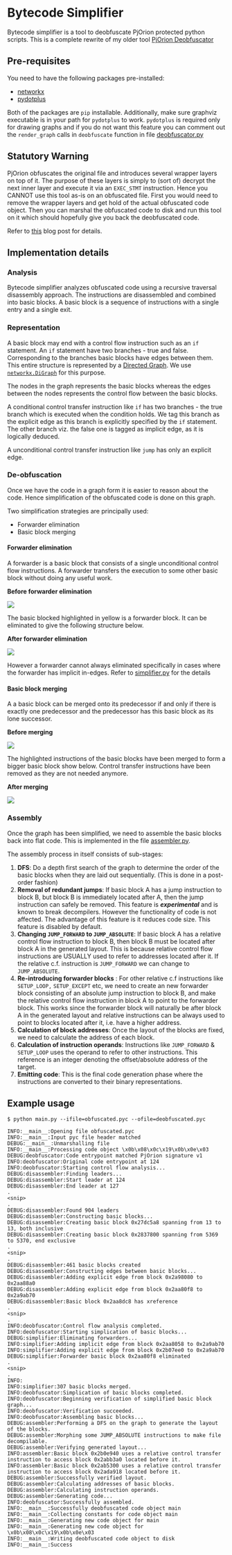# Bytecode Simplifier

Bytecode simplifier is a tool to deobfuscate PjOrion protected python scripts. 
This is a complete rewrite of my older tool [PjOrion Deobfuscator](https://github.com/extremecoders-re/PjOrion-Deobfuscator)

## Pre-requisites

You need to have the following packages pre-installed:
- [networkx](http://networkx.github.io/)
- [pydotplus](http://pydotplus.readthedocs.io/)

Both of the packages are `pip` installable. Additionally, make sure graphviz executable is in your path for `pydotplus` to work.
`pydotplus` is required only for drawing graphs and if you do not want this feature you can comment out the `render_graph` calls in `deobfuscate` function in file [deobfuscator.py](deobfuscator.py)

## Statutory Warning 

PjOrion obfuscates the original file and introduces several wrapper layers on top of it. The purpose of these layers is simply to (sort of) decrypt the next inner layer and execute it via an `EXEC_STMT` instruction. Hence you CANNOT use this tool as-is on an obfuscated file. First you would need to remove the wrapper layers and get hold of the actual obfuscated code object. Then you can marshal the obfuscated code to disk and run this tool on it which should hopefully give you back the deobfuscated code.

Refer to [this](https://0xec.blogspot.com/2017/07/deobfuscating-pjorion-using-bytecode.html) blog post for details.

## Implementation details

### Analysis

Bytecode simplifier analyzes obfuscated code using a recursive traversal disassembly approach. 
The instructions are disassembled and combined into basic blocks. A basic block is a sequence of instructions with a single entry and a single exit.

### Representation

A basic block may end with a control flow instruction such as an `if` statement. An `if` statement have two branches - true and false. 
Corresponding to the branches basic blocks have edges between them. This entire structure is represented by a [Directed Graph](https://en.wikipedia.org/wiki/Directed_graph).
We use [`networkx.DiGraph`](https://networkx.github.io/documentation/development/reference/classes.digraph.html) for this purpose.

The nodes in the graph represents the basic blocks whereas the edges between the nodes represents the control flow between the basic blocks.

A conditional control transfer instruction like `if` has two branches - the true branch which is executed when the condition holds. We tag this branch as the explicit edge as this branch is explicitly specified by the `if` statement. The other branch viz. the false one is tagged as implicit edge, as it is logically deduced.

A unconditional control transfer instruction like `jump` has only an explicit edge.

### De-obfuscation

Once we have the code in a graph form it is easier to reason about the code. Hence simplification of the obfuscated code is done on this graph.

Two simplification strategies are principally used:
 - Forwarder elimination
 - Basic block merging

#### Forwarder elimination
A forwarder is a basic block that consists of a single unconditional control flow instructions. A forwarder transfers the execution to some other basic block without doing any useful work. 

**Before forwarder elimination**

![](images/before-forwarder.png)

The basic blocked highlighted in yellow is a forwarder block. It can be eliminated to give the following structure below.

**After forwarder elimination**

![](images/after-forwarder.png)

However a forwarder cannot always eliminated specifically in cases where the forwarder has implicit in-edges. Refer to [simplifier.py](simplifier.py) for the details

#### Basic block merging

A a basic block can be merged onto its predecessor if and only if there is exactly one predecessor and the predecessor has this basic block as its lone successor.

**Before merging**

![](images/before-merge.png)

The highlighted instructions of the basic blocks have been merged to form a bigger basic block show below. Control transfer instructions have been removed as they are not needed anymore.

**After merging**

![](images/after-merge.png)


### Assembly 

Once the graph has been simplified, we need to assemble the basic blocks back into flat code. This is implemented in the file [assembler.py](assembler.py). 

The assembly process in itself consists of sub-stages:

1. **DFS**: Do a depth first search of the graph to determine the order of the basic blocks when they are laid out sequentially. (This is done in a post-order fashion)
2. **Removal of redundant jumps**: If basic block A has a jump instruction to block B, but block B is immediately located after A,  then the jump instruction can safely be removed. This feature is ***experimental*** and is known to break decompilers. However the functionality of code is not affected. The advantage of this feature is it reduces code size. This feature is disabled by default.
3. **Changing `JUMP_FORWARD` to `JUMP_ABSOLUTE`**: If basic block A has a relative control flow instruction to block B, then block B must be located after block A in the generated layout. This is because relative control flow instructions are USUALLY used to refer to addresses located after it. If the relative c.f. instruction is `JUMP_FORWARD` we can change to `JUMP_ABSOLUTE`.
4. **Re-introducing forwarder blocks** : For other relative c.f instructions like `SETUP_LOOP,` `SETUP_EXCEPT` etc, we need to create an new forwarder block consisting of an absolute jump instruction to block B, and make the relative control flow instruction in block A to point to the forwarder block. This works since the forwarder block will naturally be after block A in the generated layout and relative instructions can be always used to point to blocks located after it, i.e. have a higher address.
5. **Calculation of block addresses**: Once the layout of the blocks are fixed, we need to calculate the address of each block.
6. **Calculation of instruction operands**: Instructions like `JUMP_FORWARD` & `SETUP_LOOP` uses the operand to refer to other instructions. This reference is an integer denoting the offset/absolute address of the target.
7. **Emitting code**: This is the final code generation phase where the instructions are converted to their binary representations.

## Example usage

```
$ python main.py --ifile=obfuscated.pyc --ofile=deobfuscated.pyc

INFO:__main__:Opening file obfuscated.pyc
INFO:__main__:Input pyc file header matched
DEBUG:__main__:Unmarshalling file
INFO:__main__:Processing code object \x0b\x08\x0c\x19\x0b\x0e\x03
DEBUG:deobfuscator:Code entrypoint matched PjOrion signature v1
INFO:deobfuscator:Original code entrypoint at 124
INFO:deobfuscator:Starting control flow analysis...
DEBUG:disassembler:Finding leaders...
DEBUG:disassembler:Start leader at 124
DEBUG:disassembler:End leader at 127
.
<snip>
.
DEBUG:disassembler:Found 904 leaders
DEBUG:disassembler:Constructing basic blocks...
DEBUG:disassembler:Creating basic block 0x27dc5a8 spanning from 13 to 13, both inclusive
DEBUG:disassembler:Creating basic block 0x2837800 spanning from 5369 to 5370, end exclusive
.
<snip>
.
DEBUG:disassembler:461 basic blocks created
DEBUG:disassembler:Constructing edges between basic blocks...
DEBUG:disassembler:Adding explicit edge from block 0x2a98080 to 0x2aa88a0
DEBUG:disassembler:Adding explicit edge from block 0x2aa80f8 to 0x2a9ab70
DEBUG:disassembler:Basic block 0x2aa8dc8 has xreference
.
<snip>
.
INFO:deobfuscator:Control flow analysis completed.
INFO:deobfuscator:Starting simplication of basic blocks...
DEBUG:simplifier:Eliminating forwarders...
INFO:simplifier:Adding implicit edge from block 0x2aa8058 to 0x2a9ab70
INFO:simplifier:Adding explicit edge from block 0x2b07ee0 to 0x2a9ab70
DEBUG:simplifier:Forwarder basic block 0x2aa80f8 eliminated
.
<snip>
.
INFO:
INFO:simplifier:307 basic blocks merged.
INFO:deobfuscator:Simplication of basic blocks completed.
INFO:deobfuscator:Beginning verification of simplified basic block graph...
INFO:deobfuscator:Verification succeeded.
INFO:deobfuscator:Assembling basic blocks...
DEBUG:assembler:Performing a DFS on the graph to generate the layout of the blocks.
DEBUG:assembler:Morphing some JUMP_ABSOLUTE instructions to make file decompilable.
DEBUG:assembler:Verifying generated layout...
INFO:assembler:Basic block 0x2b0e940 uses a relative control transfer instruction to access block 0x2abb3a0 located before it.
INFO:assembler:Basic block 0x2ab5300 uses a relative control transfer instruction to access block 0x2ada918 located before it.
DEBUG:assembler:Successfully verified layout.
DEBUG:assembler:Calculating addresses of basic blocks.
DEBUG:assembler:Calculating instruction operands.
DEBUG:assembler:Generating code...
INFO:deobfuscator:Successfully assembled. 
INFO:__main__:Successfully deobfuscated code object main
INFO:__main__:Collecting constants for code object main
INFO:__main__:Generating new code object for main
INFO:__main__:Generating new code object for \x0b\x08\x0c\x19\x0b\x0e\x03
INFO:__main__:Writing deobfuscated code object to disk
INFO:__main__:Success
```
